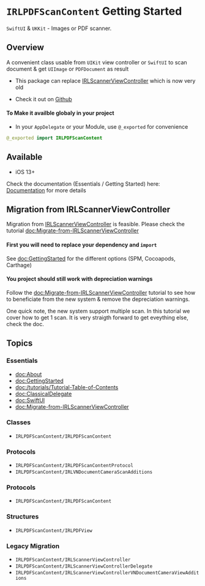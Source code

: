 # ``IRLPDFScanContent`` Getting Started
`SwiftUI` & `UKKit` - Images or PDF scanner.

## Overview
A convenient class usable from `UIKit` view controller or `SwiftUI` to scan document & get `UIImage` or `PDFDocument` as result

- This package can replace [IRLScannerViewController](https://github.com/charlymr/IRLDocumentScanner) which is now very old

- Check it out on [Github](https://github.com/charlymr/IRLPDFScanContent) 

#### To Make it availble globaly in your project

- In your `AppDelegate` or your Module, use `@_exported` for convenience
```swift
@_exported import IRLPDFScanContent
```

## Available

- iOS 13+

Check the documentation (Essentials / Getting Started) here: [Documentation](https://irlpdfscancontent.irlmobile.com/tutorials/tutorial-table-of-contents) for more details

## Migration from IRLScannerViewController
Migration from [IRLScannerViewController](https://github.com/charlymr/IRLDocumentScanner) is feasible. Please check the tutorial <doc:Migrate-from-IRLScannerViewController>

#### First you will need to replace your dependency and `import`
See <doc:GettingStarted> for the different options (SPM, Cocoapods, Carthage)

#### You project should still work with depreciation warnings
Follow the <doc:Migrate-from-IRLScannerViewController> tutorial to see how to beneficiate from the new system & remove the depreciation warnings.

One quick note, the new system support multiple scan. In this tutorial we cover how to get 1 scan. It is very straigth forward to get eveything else, check the doc.

## Topics

### Essentials

- <doc:About>
- <doc:GettingStarted>
- <doc:/tutorials/Tutorial-Table-of-Contents>
- <doc:ClassicalDelegate>
- <doc:SwiftUI>
- <doc:Migrate-from-IRLScannerViewController>

### Classes

- ``IRLPDFScanContent/IRLPDFScanContent``

### Protocols

- ``IRLPDFScanContent/IRLPDFScanContentProtocol``
- ``IRLPDFScanContent/IRLVNDocumentCameraScanAdditions``

### Protocols

- ``IRLPDFScanContent/IRLPDFScanContent``

### Structures

- ``IRLPDFScanContent/IRLPDFView``

### Legacy Migration

- ``IRLPDFScanContent/IRLScannerViewController``
- ``IRLPDFScanContent/IRLScannerViewControllerDelegate``
- ``IRLPDFScanContent/IRLScannerViewControllerVNDocumentCameraViewAdditions``

